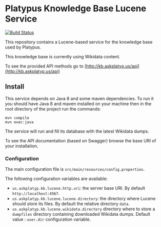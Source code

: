 Platypus Knowledge Base Lucene Service
======================================

[![Build Status](https://travis-ci.org/askplatypus/platypus-kb-lucene.svg?branch=master)](https://travis-ci.org/askplatypus/platypus-kb-lucene)

This repository contains a Lucene-based service for the knowledge base used by Platypus.

This knowledge base is currently using Wikidata content.

To see the provided API methods go to [http://kb.askplatyp.us/api](http://kb.askplatyp.us/api)

## Install

This service depends on Java 8 and some maven dependencies. To run it you should have Java 8 and maven installed on your machine then in the root directory of the project run the commands:
```
mvn compile
mvn exec:java
```

The service will run and fill its database with the latest Wikidata dumps.

To see the API documentation (based on Swagger) browse the base URI of your installation.

### Configuration

The main configuration file is `src/main/resources/config.properties`.

The following configuration variables are available:

* `us.askplatyp.kb.lucene.http.uri`: the server base URI. By default `http://localhost:4567`.
* `us.askplatyp.kb.lucene.lucene.directory`: the directory where Lucene should store its files. By default the relative directory `data`.
* `us.askplatyp.kb.lucene.wikidata.directory` directory where to store a `dumpfiles` directory containing downloaded Wikidata dumps. Default value : `user.dir` configuration variable.
